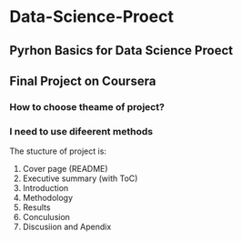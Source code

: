 # Data-Science-Proect
## Pyrhon Basics for Data Science Proect
## Final Project on Coursera 
### How to choose theame of project? 
### I need to use difeerent methods
The stucture of project is:
1. Cover page (README)
2. Executive summary (with ToC)
3. Introduction
4. Methodology
5. Results
6. Conculusion
7. Discusiion and Apendix
